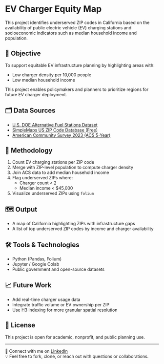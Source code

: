 # EV Charger Equity Map

This project identifies underserved ZIP codes in California based on the availability of public electric vehicle (EV) charging stations and socioeconomic indicators such as median household income and population.

## 🚀 Objective

To support equitable EV infrastructure planning by highlighting areas with:
- Low charger density per 10,000 people
- Low median household income

This project enables policymakers and planners to prioritize regions for future EV charger deployment.

## 🗂️ Data Sources

- [U.S. DOE Alternative Fuel Stations Dataset](https://afdc.energy.gov/stations/)
- [SimpleMaps US ZIP Code Database (Free)](https://simplemaps.com/data/us-zips)
- [American Community Survey 2023 (ACS 5-Year)](https://data.census.gov/)

## 🧪 Methodology

1. Count EV charging stations per ZIP code
2. Merge with ZIP-level population to compute charger density
3. Join ACS data to add median household income
4. Flag underserved ZIPs where:
   - Charger count < 2  
   - Median income < $45,000
5. Visualize underserved ZIPs using `folium`

## 🗺️ Output

- A map of California highlighting ZIPs with infrastructure gaps
- A list of top underserved ZIP codes by income and charger availability

## 🛠️ Tools & Technologies

- Python (Pandas, Folium)
- Jupyter / Google Colab
- Public government and open-source datasets

## 📈 Future Work

- Add real-time charger usage data
- Integrate traffic volume or EV ownership per ZIP
- Use H3 indexing for more granular spatial resolution

## 📄 License

This project is open for academic, nonprofit, and public planning use.

---

🔗 Connect with me on [LinkedIn](https://www.linkedin.com)  
💡 Feel free to fork, clone, or reach out with questions or collaborations.
